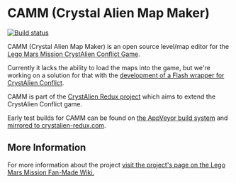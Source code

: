 CAMM (Crystal Alien Map Maker)
=====================

[![Build status](https://ci.appveyor.com/api/projects/status/irx5hkogp58bdas7?svg=true)](https://ci.appveyor.com/project/leveleditor/camm-crystal-alien-map-maker)

CAMM (Crystal Alien Map Maker) is an open source level/map editor for the [Lego Mars Mission CrystAlien Conflict Game](http://marsmissionwiki.wikifoundry.com/page/CrystAlien+Conflict).

Currently it lacks the ability to load the maps into the game, but we're working on a solution for that with the [development of a Flash wrapper for CrystAlien Conflict](https://github.com/leveleditor/CrystAlien-Conflict-Flash-Wrapper).

CAMM is part of the [CrystAlien Redux project](http://marsmissionwiki.wikifoundry.com/page/CrystAlien+Redux+Project) which aims to extend the CrystAlien Conflict game.

Early test builds for CAMM can be found on [the AppVeyor build system](https://ci.appveyor.com/project/leveleditor/camm-crystal-alien-map-maker/branch/master/artifacts) and [mirrored to crystalien-redux.com](https://crystalien-redux.com/builds/CAMM/).

## More Information

For more information about the project [visit the project's page on the Lego Mars Mission Fan-Made Wiki.](http://marsmissionwiki.wikifoundry.com/page/CAMM+(Crystal+Alien+Map+Maker))
